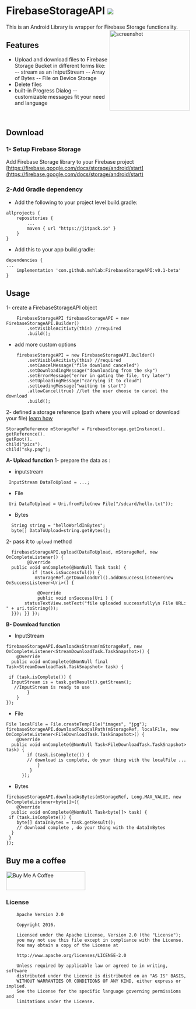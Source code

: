 
# FirebaseStorageAPI [![](https://jitpack.io/v/mshlab/FirebaseStorageAPI.svg)](https://jitpack.io/#mshlab/FirebaseStorageAPI)

This is an Android Library is wrapper for Firebase Storage functionality.
<img src="https://github.com/mshlab/FirebaseStorageAPI/blob/master/README/readme_demo.gif?raw=true" alt="screenshot" width="220" align="right">

## Features
- Upload and download files to Firebase Storage Bucket in different forms like:
 --  stream as an IntputStream
-- Array of Bytes
-- File on Device Storage 
- Delete files
- built-in Progress Dialog
-- customizable messages fit your need and language  
<br>




## Download
### 1- Setup Firebase Storage 
Add Firebase Storage library to your Firebase project
[https://firebase.google.com/docs/storage/android/start](https://firebase.google.com/docs/storage/android/start)
### 2-Add Gradle dependency
- Add the following to your project level build.gradle:
~~~
allprojects {
	repositories {
		...
		maven { url "https://jitpack.io" }
	}
}
~~~
- Add this to your app build.gradle:
~~~
dependencies {
...
	implementation 'com.github.mshlab:FirebaseStorageAPI:v0.1-beta'
}

~~~
## Usage
1- create a FirebaseStorageAPI object
~~~
    FirebaseStorageAPI firebaseStorageAPI = new FirebaseStorageAPI.Builder()  
        .setVisibleAcitivty(this) //required  
        .build();
~~~


- add more custom options
~~~ 
    firebaseStorageAPI = new FirebaseStorageAPI.Builder()  
        .setVisibleAcitivty(this) //required  
		.setCancelMessage("file download canceled") 
		.setDownloadingMessage("downloading from the sky")
		.setErrorMessage("error in gating the file, try later") 
		.setUploadingMessage("carrying it to cloud")
		.setLoadingMessage("waiting to start")
		.allowCancel(true) //let the user choose to cancel the download  
		.build();
~~~

2- defined a storage reference (path where you will upload or download your file) [learn how](https://firebase.google.com/docs/storage/android/create-reference)
~~~
StorageReference mStorageRef = FirebaseStorage.getInstance().
getReference().
getRoot().
child("pics").
child("sky.png");
~~~
**A- Upload function**
1- prepare the data as :
- inputstream
~~~
 InputStream DataToUpload = ...;  
~~~

- File
~~~
 Uri DataToUpload = Uri.fromFile(new File("/sdcard/hello.txt"));
~~~

- Bytes
~~~
  String string = "helloWorldInBytes";
  byte[] DataToUpload=string.getBytes();
~~~    
2- pass it to `upload` method
~~~
  firebaseStorageAPI.upload(DataToUpload, mStorageRef, new OnCompleteListener() {  
        @Override  
  public void onComplete(@NonNull Task task) {  
          if (task.isSuccessful()) {  
           mStorageRef.getDownloadUrl().addOnSuccessListener(new OnSuccessListener<Uri>() {  
           
            @Override  
			public void onSuccess(Uri ) {  
       statusTextView.setText("file uploaded successfully\n File URL: " + uri.toString());  
  }}); }} });  
~~~

**B- Download function**
- InputStream
~~~
firebaseStorageAPI.downloadAsStream(mStorageRef, new OnCompleteListener<StreamDownloadTask.TaskSnapshot>() {  
    @Override  
  public void onComplete(@NonNull final Task<StreamDownloadTask.TaskSnapshot> task) {  
       
 if (task.isComplete()) {  
  InputStream is = task.getResult().getStream();  
   //InputStream is ready to use  
		}  
    }  
});
~~~

- File
~~~
File localFile = File.createTempFile("images", "jpg");  
firebaseStorageAPI.downloadToLocalPath(mStorageRef, localFile, new OnCompleteListener<FileDownloadTask.TaskSnapshot>() {  
    @Override  
  public void onComplete(@NonNull Task<FileDownloadTask.TaskSnapshot> task) {  
        if (task.isComplete()) {  
        // download is complete, do your thing with the localFile ... 
            } 
         }
      });
~~~
-  Bytes
~~~
firebaseStorageAPI.downloadAsBytes(mStorageRef, Long.MAX_VALUE, new OnCompleteListener<byte[]>({  
    @Override  
  public void onComplete(@NonNull Task<byte[]> task) {  
 if (task.isComplete()) {
    byte[] dataInBytes = task.getResult();  
	// download complete , do your thing with the dataInBytes
  } 
 }  
});
~~~






## Buy me a coffee
<a href="https://www.buymeacoffee.com/mshlab" target="_blank"><img src="https://cdn.buymeacoffee.com/buttons/lato-orange.png" alt="Buy Me A Coffee" style="height: 51px !important;width: 217px !important;" ></a> 
### License
~~~
    Apache Version 2.0

    Copyright 2016.

    Licensed under the Apache License, Version 2.0 (the "License");
    you may not use this file except in compliance with the License.
    You may obtain a copy of the License at

    http://www.apache.org/licenses/LICENSE-2.0

    Unless required by applicable law or agreed to in writing, software
    distributed under the License is distributed on an "AS IS" BASIS,
    WITHOUT WARRANTIES OR CONDITIONS OF ANY KIND, either express or implied.
    See the License for the specific language governing permissions and
    limitations under the License.
~~~
